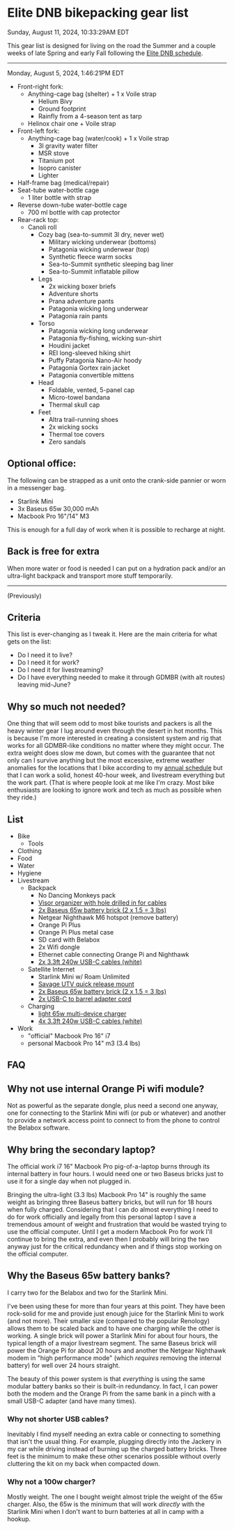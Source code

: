 # Elite DNB bikepacking gear list

Sunday, August 11, 2024, 10:33:29AM EDT

This gear list is designed for living on the road the Summer and a couple weeks of late Spring and early Fall following the [Elite DNB schedule](../2645).


----

Monday, August 5, 2024, 1:46:21PM EDT

* Front-right fork:
    * Anything-cage bag (shelter) + 1 x Voile strap
        * Helium Bivy
        * Ground footprint
        * Rainfly from a 4-season tent as tarp
    * Helinox chair one + Voile strap
* Front-left fork:
    * Anything-cage bag (water/cook) + 1 x Voile strap
        * 3l gravity water filter
        * MSR stove
        * Titanium pot
        * Isopro canister
        * Lighter
* Half-frame bag (medical/repair)
* Seat-tube water-bottle cage
    * 1 liter bottle with strap
* Reverse down-tube water-bottle cage
    * 700 ml bottle with cap protector
* Rear-rack top:
    * Canoli roll
        * Cozy bag (sea-to-summit 3l dry, never wet)
            * Military wicking underwear (bottoms)
            * Patagonia wicking underwear (top)
            * Synthetic fleece warm socks
            * Sea-to-Summit synthetic sleeping bag liner
            * Sea-to-Summit inflatable pillow
        * Legs
            * 2x wicking boxer briefs
            * Adventure shorts
            * Prana adventure pants
            * Patagonia wicking long underwear
            * Patagonia rain pants
        * Torso
            * Patagonia wicking long underwear
            * Patagonia fly-fishing, wicking sun-shirt
            * Houdini jacket
            * REI long-sleeved hiking shirt
            * Puffy Patagonia Nano-Air hoody
            * Patagonia Gortex rain jacket
            * Patagonia convertible mittens
        * Head
            * Foldable, vented, 5-panel cap
            * Micro-towel bandana
            * Thermal skull cap
        * Feet
            * Altra trail-running shoes
            * 2x wicking socks
            * Thermal toe covers
            * Zero sandals

## Optional office:

The following can be strapped as a unit onto the crank-side pannier or worn in a messenger bag.

* Starlink Mini
* 3x Baseus 65w 30,000 mAh
* Macbook Pro 16"/14" M3

This is enough for a full day of work when it is possible to recharge at night.

## Back is free for extra

When more water or food is needed I can put on a hydration pack and/or an ultra-light backpack and transport more stuff temporarily.

----

(Previously)

## Criteria

This list is ever-changing as I tweak it. Here are the main criteria for what gets on the list:

* Do I need it to live?
* Do I need it for work?
* Do I need it for livestreaming?
* Do I have everything needed to make it through GDMBR (with alt routes) leaving mid-June?

## Why so much not needed?

One thing that will seem odd to most bike tourists and packers is all the heavy winter gear I lug around even through the desert in hot months. This is because I'm more interested in creating a consistent system and rig that works for all GDMBR-like conditions no matter where they might occur. The extra weight does slow me down, but comes with the guarantee that not only can I survive anything but the most excessive, extreme weather anomalies for the locations that I bike according to my [annual schedule](../2568) but that I can work a solid, honest 40-hour week, and livestream everything but the work part. (That is where people look at me like I'm crazy. Most bike enthusiasts are looking to ignore work and tech as much as possible when they ride.)

## List

* Bike
    * Tools
* Clothing
* Food
* Water
* Hygiene
* Livestream
    * Backpack
        * No Dancing Monkeys pack
        * [Visor organizer with hole drilled in for cables](https://amzn.to/3y42M1u)
        * [2x Baseus 65w battery brick (2 x 1.5 = 3 lbs)](https://amzn.to/3Wm8d3U)
        * Netgear Nighthawk M6 hotspot (remove battery)
        * Orange Pi Plus
        * Orange Pi Plus metal case
        * SD card with Belabox
        * 2x Wifi dongle
        * Ethernet cable connecting Orange Pi and Nighthawk
        * [2x 3.3ft 240w USB-C cables (white)](https://amzn.to/4dnZepP)
    * Satellite Internet
        * Starlink Mini w/ Roam Unlimited
        * [Savage UTV quick release mount](https://www.savageutv.com/collections/starlink-mini-products/products/starlink-mini-quick-release-mount)
        * [2x Baseus 65w battery brick (2 x 1.5 = 3 lbs)](https://amzn.to/3Wm8d3U)
        * [2x USB-C to barrel adapter cord](https://amzn.to/46nnzcQ)
    * Charging
        * [light 65w multi-device charger](https://amzn.to/4dnZepP)
        * [4x 3.3ft 240w USB-C cables (white)](https://amzn.to/4dnZepP)
* Work
    * "official" Macbook Pro 16" i7
    * personal Macbook Pro 14" m3 (3.4 lbs)

## FAQ

## Why not use internal Orange Pi wifi module?

Not as powerful as the separate dongle, plus need a second one anyway, one for connecting to the Starlink Mini wifi (or pub or whatever) and another to provide a network access point to connect to from the phone to control the Belabox software.

## Why bring the secondary laptop?

The official work i7 16" Macbook Pro pig-of-a-laptop burns through its internal battery in four hours. I would need one or two Baseus bricks just to use it for a single day when not plugged in.

Bringing the ultra-light (3.3 lbs) Macbook Pro 14" is roughly the same weight as bringing three Baseus battery bricks, but will run for 18 hours when fully charged. Considering that I can do almost everything I need to do for work officially and legally from this personal laptop I save a tremendous amount of weight and frustration that would be wasted trying to use the official computer. Until I get a modern Macbook Pro for work I'll continue to bring the extra, and even then I probably will bring the two anyway just for the critical redundancy when and if things stop working on the official computer.

## Why the Baseus 65w battery banks?

I carry two for the Belabox and two for the Starlink Mini.

I've been using these for more than four years at this point. They have been rock-solid for me and provide just enough juice for the Starlink Mini to work (and not more). Their smaller size (compared to the popular Renology) allows them to be scaled back and to have one charging while the other is working. A single brick will power a Starlink Mini for about four hours, the typical length of a major livestream segment. The same Baseus brick will power the Orange Pi for about 20 hours and another the Netgear Nighthawk modem in "high performance mode" (which *requires* removing the internal battery) for well over 24 hours straight.

The beauty of this power system is that *everything* is using the same modular battery banks so their is built-in redundancy. In fact, I can power both the modem and the Orange Pi from the same bank in a pinch with a small USB-C adapter (and have many times).

### Why not shorter USB cables?

Inevitably I find myself needing an extra cable or connecting to something that isn't the usual thing. For example, plugging directly into the Jackery in my car while driving instead of burning up the charged battery bricks. Three feet is the minimum to make these other scenarios possible without overly cluttering the kit on my back when compacted down.

### Why not a 100w charger?

Mostly weight. The one I bought weight almost triple the weight of the 65w charger. Also, the 65w is the minimum that will work *directly* with the Starlink Mini when I don't want to burn batteries at all in camp with a hookup.

